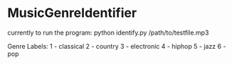 # MusicGenreIdentifier

currently to run the program:
python identify.py /path/to/testfile.mp3

Genre Labels:
1 - classical
2 - country
3 - electronic
4 - hiphop
5 - jazz
6 - pop
